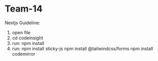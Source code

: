 # Team-14

Nextjs Guideline:
1. open file
2. cd codeinsight
3. run: npm install
4. run: npm install sticky-js 
            npm install @tailwindcss/forms
        npm install codemirror